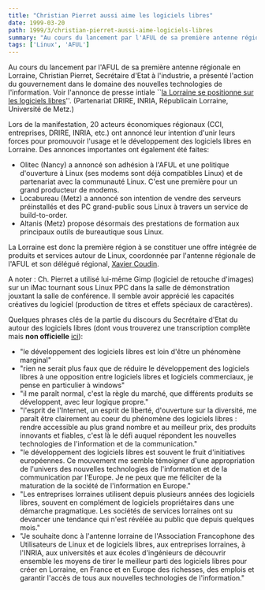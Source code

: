 ```yaml
---
title: "Christian Pierret aussi aime les logiciels libres"
date: 1999-03-20
path: 1999/3/christian-pierret-aussi-aime-logiciels-libres
summary: "Au cours du lancement par l'AFUL de sa première antenne régionale en Lorraine, Christian Pierret, Secrétaire d'Etat à l'industrie, a présenté l'action du gouvernement dans le domaine des nouvelles technologies de l'information."
tags: ['Linux', 'AFUL']
---
```


<P>Au cours du lancement par l'AFUL de sa première antenne régionale
en Lorraine, Christian Pierret, Secrétaire d'Etat à l'industrie,
a présenté l'action du gouvernement dans le domaine des nouvelles
technologies de l'information. Voir l'annonce de presse intiale ``<A HREF="http://www.aful.org/lorraine/pr19.html">la Lorraine se positionne
sur les logiciels libres</A>''. (Partenariat DRIRE, INRIA, Républicain
Lorraine, Université de Metz.)</P>

<P>Lors de la manifestation, 20 acteurs économiques régionaux (CCI,
entreprises, DRIRE, INRIA, etc.) ont annoncé leur intention d'unir leurs
forces pour promouvoir l'usage et le développement des logiciels libres
en Lorraine. Des annonces importantes ont également été faites:</P>

<UL>

<LI>Olitec (Nancy) a annoncé son adhésion à l'AFUL et une politique
d'ouverture à Linux (ses modems sont déjà compatibles Linux) et de
partenariat avec la communauté Linux. C'est une première pour un grand
producteur de modems.
<LI>Locabureau (Metz) a annoncé son intention de vendre des serveurs
préinstallés et des PC grand-public sous Linux à travers un service
de build-to-order.
<LI>Altanis (Metz) propose désormais des prestations de formation aux
principaux outils de bureautique sous Linux.
</UL>

<P>La Lorraine est donc la première région à se constituer une
offre intégrée de produits et services autour de Linux, coordonnée
par l'antenne régionale de l'AFUL et son délégué régional, <A HREF="mailto:xcoudin@i2m.fr">Xavier Coudin</A>.</P>

<P>A noter : Ch. Pierret a utilisé lui-même Gimp (logiciel de
retouche d'images) sur un iMac tournant sous Linux PPC dans la salle de
démonstration jouxtant la salle de conférence. Il semble avoir apprécié
les capacités créatives du logiciel (production de titres et effets
spéciaux de caractères).</P>

<P>Quelques phrases clés de la partie du discours du Secrétaire
d'Etat du autour des logiciels libres (dont vous trouverez
une transcription complète mais <B>non officielle</B> <A HREF="http://www.linux-center.org/articles/9903/pierret.html">ici</A>):</P>

<UL>

<LI>"le développement des logiciels libres est loin d'être un phénomène
marginal"
<LI>"rien ne serait plus faux que de réduire le développement des
logiciels libres à une opposition entre logiciels libres et logiciels
commerciaux, je pense en particulier à windows"
<LI>"il me paraît normal, c'est la règle du marché, que différents
produits se développent, avec leur logique propre."
<LI>"l'esprit de l'Internet, un esprit de liberté, d'ouverture sur la
diversité, me paraît être clairement au coeur du phénomène des logiciels
libres : rendre accessible au plus grand nombre et au meilleur prix,
des produits innovants et fiables, c'est là le défi auquel répondent
les nouvelles technologies de l'information et de la communication."
<LI>"le développement des logiciels libres est souvent le fruit
d'initiatives européennes. Ce mouvement me semble témoigner d'une
appropriation de l'univers des nouvelles technologies de l'information
et de la communication par l'Europe. Je ne peux que me féliciter de la
maturation de la société de l'information en Europe."
<LI>"Les entreprises lorraines utilisent depuis plusieurs années des
logiciels libres, souvent en complément de logiciels propriétaires dans
une démarche pragmatique. Les sociétés de services lorraines ont su
devancer une tendance qui n'est révélée au public que depuis quelques
mois."
<LI>"Je souhaite donc à l'antenne lorraine de l'Association Francophone
des Utilisateurs de Linux et de logiciels libres, aux entreprises
lorraines, à l'INRIA, aux universités et aux écoles d'ingénieurs de
découvrir ensemble les moyens de tirer le meilleur parti des logiciels
libres pour créer en Lorraine, en France et en Europe des richesses,
des emplois et garantir l'accès de tous aux nouvelles technologies de
l'information."
</UL>


